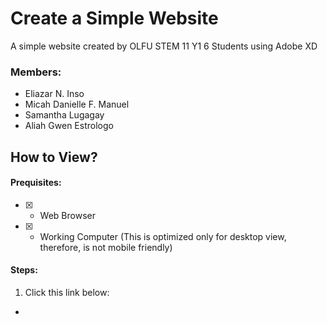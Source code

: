# Create a Simple Website
A simple website created by OLFU STEM 11 Y1 6 Students using Adobe XD

### Members:
- Eliazar N. Inso
- Micah Danielle F. Manuel
- Samantha Lugagay
- Aliah Gwen Estrologo

## How to View?
#### Prequisites:
- [x] - Web Browser
- [x] - Working Computer (This is optimized only for desktop view, therefore, is not mobile friendly)

#### Steps:
1. Click this link below:
- 
